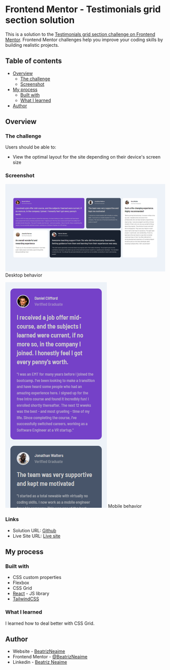 # Frontend Mentor - Testimonials grid section solution

This is a solution to the [Testimonials grid section challenge on Frontend Mentor](https://www.frontendmentor.io/challenges/testimonials-grid-section-Nnw6J7Un7). Frontend Mentor challenges help you improve your coding skills by building realistic projects. 

## Table of contents

- [Overview](#overview)
  - [The challenge](#the-challenge)
  - [Screenshot](#screenshot)
- [My process](#my-process)
  - [Built with](#built-with)
  - [What I learned](#what-i-learned)
- [Author](#author)

## Overview

### The challenge

Users should be able to:

- View the optimal layout for the site depending on their device's screen size

### Screenshot


![](src/assets/screenshots/desktop.png)
Desktop behavior

![](src/assets/screenshots/mobile.png)
Mobile behavior
### Links
- Solution URL: [Github](https://www.linkedin.com/in/beatriz-neaime-1564b51b1/)
- Live Site URL: [Live site](https://fm-testimonials-iota.vercel.app)

## My process

### Built with

- CSS custom properties
- Flexbox
- CSS Grid
- [React](https://reactjs.org/) - JS library
- [TailwindCSS](https://tailwindcss.com/docs/installation)

### What I learned

I learned how to deal better with CSS Grid.

## Author

- Website - [BeatrizNeaime](https://beatrizneaime.vercel.app)
- Frontend Mentor - [@BeatrizNeaime](https://www.frontendmentor.io/profile/BeatrizNeaime)
- Linkedin -  [Beatriz Neaime](https://www.linkedin.com/in/beatriz-neaime-1564b51b1/)